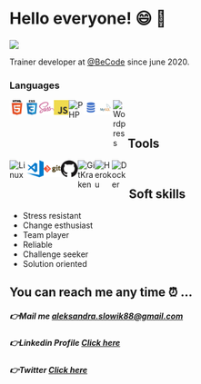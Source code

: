 # Hello everyone! :smile: :wave:

<img  align="center"  width="350" src="https://i.pinimg.com/originals/f8/51/6b/f8516b9c0ee5497018254b2750042240.gif">



Trainer developer at [@BeCode](https://becode.org/) since june 2020.



### Languages

<a><img align="left" alt="HTML5" width="26px" src="https://raw.githubusercontent.com/github/explore/80688e429a7d4ef2fca1e82350fe8e3517d3494d/topics/html/html.png" /><a/>
<a><img align="left" alt="CSS3" width="26px" src="https://raw.githubusercontent.com/github/explore/80688e429a7d4ef2fca1e82350fe8e3517d3494d/topics/css/css.png" /><a/>
<a><img align="left" alt="Sass" width="26px" src="https://raw.githubusercontent.com/github/explore/80688e429a7d4ef2fca1e82350fe8e3517d3494d/topics/sass/sass.png" /><a/>
<a><img align="left" alt="JavaScript" width="26px" src="https://raw.githubusercontent.com/github/explore/80688e429a7d4ef2fca1e82350fe8e3517d3494d/topics/javascript/javascript.png" /><a/>
 <img align="left" alt="PHP" width="26px" src="https://multarte.com.br/wp-content/uploads/2015/07/php1.png" /><a/>
<a><img align="left" alt="SQL" width="26px" src="https://raw.githubusercontent.com/github/explore/80688e429a7d4ef2fca1e82350fe8e3517d3494d/topics/sql/sql.png" /><a/>
<a><img align="left" alt="MySQL" width="26px" src="https://raw.githubusercontent.com/github/explore/80688e429a7d4ef2fca1e82350fe8e3517d3494d/topics/mysql/mysql.png" /><a/> <a>
 <a><img align="left" alt="Wordpress" width="26px" src="https://cdn.1min30.com/wp-content/uploads/2017/03/logo-WordPress.jpg" /><a/>


<br />
<br />

## Tools

<a><img align="left" alt="Linux" width="30px" src="https://ekladata.com/OaWEOS-KYMWqb0GtA16wDCIiCSM.png" /><a/>
<a><img align="left" alt="Visual Studio Code" width="30px" src="https://raw.githubusercontent.com/github/explore/80688e429a7d4ef2fca1e82350fe8e3517d3494d/topics/visual-studio-code/visual-studio-code.png" /><a/>
<a><img align="left" alt="Git" width="30px" src="https://raw.githubusercontent.com/github/explore/80688e429a7d4ef2fca1e82350fe8e3517d3494d/topics/git/git.png" /><a/>
<a><img align="left" alt="GitHub" width="30px" src="https://raw.githubusercontent.com/github/explore/78df643247d429f6cc873026c0622819ad797942/topics/github/github.png" /><a/>
<a><img align="left" alt="GitKraken" width="30px" src="https://www.gitkraken.com/img/keif-gallery/gallery-keif.jpg" /><a/>
<a><img align="left" alt="Heroku" width="30px" src="https://encrypted-tbn0.gstatic.com/images?q=tbn%3AANd9GcRKWh6WVL_GbOx7gn03ia9JFaplrdXksdLX1w&usqp=CAU" /><a/>
<a><img align="left" alt="Docker" width="30px" src="https://encrypted-tbn0.gstatic.com/images?q=tbn%3AANd9GcTTai6fO9PKg20-B8psyaJA7rSBO6Asu2m5ug&usqp=CAU" /><a/><br />
 
 ## Soft skills 
 
 - Stress resistant
 - Change esthusiast
 - Team player
 - Reliable
 - Challenge seeker
 - Solution oriented



## You can reach me any time :alarm_clock: ...


##### :point_right:Mail me [aleksandra.slowik88@gmail.com]()

##### :point_right:Linkedin Profile [Click here](https://www.linkedin.com/in/aleksandra-slowik-dev/)

##### :point_right:Twitter  [Click here](https://twitter.com/aleksandraslow5)

